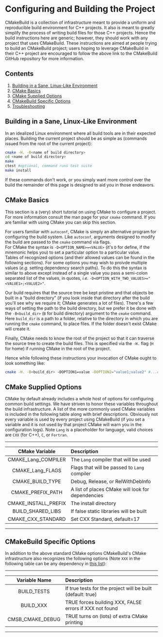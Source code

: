 Configuring and Building the Project
====================================

CMakeBuild is a collection of infrastructure meant 
to provide a uniform and reproducible build environment for C++ projects.  It
also is meant to greatly simplify the process of writing build files for 
those C++ projects.  Hence the build instructions here are generic; however, 
they should work with any project that uses CMakeBuild.  These instructions
are aimed at people trying to build an CMakeBuild project; users hoping to 
leverage CMakeBuild in their C++ project are encouraged to follow the above
link to the CMakeBuild GitHub repository for more information.


Contents
--------

1. [Building in a Sane, Linux-Like Environment](#building-in-a-sane,-linux-like-environment)
2. [CMake Basics](#cmake-basics)
3. [CMake Supplied Options](#cmake-supplied-options)
4. [CMakeBuild Specific Options](#cmakebuild-specific-options)
5. [Troubleshooting](#troubleshooting)
   

Building in a Sane, Linux-Like Environment
------------------------------------------

In an idealized Linux environment where all build tools are in their 
expected places.  Building the current project should be as simple as 
(commands issued from the root of the current project):

```bash
cmake -H. -B<name of build directory> 
cd <name of build directory>
make
ctest #optional, command runs test suite
make install
```

If these commands don't work, or you simply want more control over the build 
the remainder of this page is designed to aid you in those endeavors.

CMake Basics
------------

This section is a (very) short tutorial on using CMake to configure a project.
For more information consult the man page for your `cmake` command.  If you are
familiar with using CMake you can skip this section.

For users familiar with `autoconf`, CMake is simply an alternative 
program for configuring the build system.  Like `autoconf`, arguments 
designed to modify the build are passed to the `cmake` command via flags.  
For CMake the syntax is `-D<OPTION_NAME>=<VALUE>` (it's `D` for define, if 
the mnemonic helps you) to set a particular option to a particular value.  
Tables of recognized options (and their allowed values can be found in the 
following sections).  For some options you may wish to proivde multiple 
values (*e.g.* setting dependency search paths).  To do this the syntax is 
similar to above except instead of a single value you pass a semi-colon 
separated list of the values, in quotes, *i.e.* 
`-D<OPTION_WITH_TWO_VALUES>="<VALUE1>;<VALUE2>"`.

Our build requires that the source tree be kept pristine and that objects be
built in a "build directory" (if you look inside that directory after the build
you'll see why we require it; CMake generates a lot of files).  There's a few
ways of setting the path to the build directory, but we prefer it be done 
with the `-B<build_dir>` (`B` for build directory) argument to the `cmake` 
command.  Here `build_dir` is a path to a folder, relative to the directory 
in which you are running the `cmake` command, to place files.  If the folder 
doesn't exist CMake will create it.

Finally, CMake needs to know the root of the project so that it can traverse the
source tree to create the build files.  This is specified via the `-H.` flag 
(`H` for home) if running CMake in the root of the project.

Hence while following these instructions your invocation of CMake ought to look
something like:

```bash
cmake -H. -B<build_dir> -DOPTION1=value -DOPTION2="value1;value2" #...other options
```

CMake Supplied Options
----------------------

CMake by default already includes a whole host of options for configuring common
build settings.  We have striven to honor these variables throughout the build
infrastructure.  A list of the more commonly used CMake variables is included in
the following table along with brief descriptions.  Obviously not every variable
is used by every project using CMakeBuild (if you set a variable and it is 
not used by that project CMake will warn you in the configuration logs). Note
 `Lang` is a placeholder for language, valid choices are `CXX` (for C++),
`C`, or  `Fortran`.

--------------------------------------------------------------------------------
| CMake Variable | Description                                                 |
| :------------:      | :----------------------------------------------------- |
| CMAKE_Lang_COMPILER | The `Lang` compiler that will be used                  |
| CMAKE_Lang_FLAGS    | Flags that will be passed to `Lang` compiler           |
| CMAKE_BUILD_TYPE    | Debug, Release, or RelWithDebInfo                      |
| CMAKE_PREFIX_PATH   | A list of places CMake will look for dependencies      |
| CMAKE_INSTALL_PREFIX | The install directory                                 |
| BUILD_SHARED_LIBS   | If false static libraries will be built                |
| CMAKE_CXX_STANDARD  | Set CXX Standard, default=17                           |
--------------------------------------------------------------------------------

CMakeBuild Specific Options
-----------------------------

In addition to the above standard CMake options CMakeBuild's CMake 
infrastructure also recognizes the following options (Note `XXX` in the 
following table can be any dependency in [this list](SupportedDependencies.md)):

--------------------------------------------------------------------------------
| Variable Name  | Description                                                 |
| :------------: | :---------------------------------------------------------- |
| BUILD_TESTS    | If true tests for the project will be built (default: true) |
| BUILD_XXX      | TRUE forces building XXX, FALSE errors if XXX not found     |
| CMSB_CMAKE_DEBUG | TRUE turns on (lots) of extra CMake printing              | 
--------------------------------------------------------------------------------


